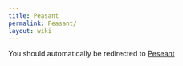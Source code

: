 ```yaml
---
title: Peasant
permalink: Peasant/
layout: wiki
---
```


You should automatically be redirected to [Peseant](/keeperrl_wiki/Peseant/)

